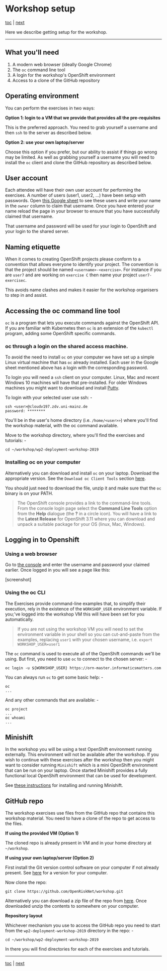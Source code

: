 # Workshop setup

[toc](../README.md) | [next](../tutorial-1/README.md)

Here we describe getting setup for the workshop.

---

## What you'll need

1. A modern web browser (ideally Google Chrome)
2. The `oc` command line tool
3. A login for the workshop's OpenShift environment
4. Access to a clone of the GitHub repository

## Operating environment

You can perform the exercises in two ways:

**Option 1: login to a VM that we provide that provides all the pre-requisites**

This is the preferred approach. You need to grab yourself a username and then
`ssh` to the server as described below.

**Option 2: use your own laptop/server**

Choose this option if you prefer, but our ability to assist if things go wrong
may be limited. As well as grabbing yourself a username you will need to
install the `oc` client and clone the GitHub repository as 
described below.

## User account

Each attendee will have their own user account for performing the exercises.
A number of users  (user1, user2, ...) have been setup with passwords. Open 
[this Google sheet](https://docs.google.com/spreadsheets/d/1HUgsfSz3dyRDPXQq55t_bGhoDw9CS7U6d1oHadJg94s)
to see these users and write your name in the `owner` column to claim that username.
Once you have entered  your name reload the page in your browser to ensure that
you have successfully claimed that username.

That username and password will be used for your login to OpenShift
and your login to the shared server.

## Naming etiquette

When it comes to creating OpenShift projects please conform to a convention
that allows everyone to identify your project. The convention is that the
project should be named `<username>-<exercise>`. For instance if you are `user7`
and  are working on `exercise C` then name your project `user7-exercisec`.

This avoids name clashes and makes it easier for the workshop organisers to
step in and assist. 

## Accessing the oc command line tool

`oc` is a program that lets you execute commands against the OpenShift API.
If you are familiar with Kubernetes then `oc` is an extension of the `kubectl`
program, adding some OpenShift specific commands.

### oc through a login on the shared access machine.

To avoid the need to install `oc` on your computer we have set up a simple
Linux virtual machine that has `oc` already installed. Each user in the Google
sheet mentioned above has a login with the corresponding password.

To login you will need a `ssh` client on your computer. Linux, Mac and recent
Windows 10 machines will have that pre-installed. For older Windows machines
you might want to download and install 
[Putty](https://www.chiark.greenend.org.uk/~sgtatham/putty/latest.html).

To login with your selected user use ssh: -

    ssh <user>@cloudv197.zdv.uni-mainz.de
    password: ********

You'll be in the user's home directory (i.e. `/home/<user>>`) where you'll
find the workshop material, with the oc command available.

Move to the workshop directory, where you'll
find the exercises and tutorials: -

    cd ~/workshop/wp2-deployment-workshop-2019
    
### Installing oc on your computer

Alternatively you can download and install `oc` on your laptop.
Download the appropriate version. See the `Download oc Client Tools` section
[here](https://www.okd.io/download.html).

You should just need to download the file, unzip it and make sure
that the `oc` binary is on your PATH.

>   The OpenShift console provides a link to the command-line tools.
    From the console login page select the **Command Line Tools** option
    from the **Help** dialogue (the **?** in a circle icon). You will have a
    link to the **Latest Release** for OpenShift 3.11 where you can download
    and unpack a suitable package for your OS (linux, Mac, Windows).

## Logging in to Openshift

### Using a web browser

Go to [the console] and enter the username and password your claimed earlier.
Once logged in you will see a page like this:

[screenshot]

### Using the oc CLI
The Exercises provide command-line examples that, to simplify their execution,
rely in the existence of the `WORKSHOP_USER` environment variable. If you;'ve
logged into the workshop VM this will have been set for you automatically.

>   If you are not using the workshop VM you will need to set the environment
    variable in your shell so you can cut-and-paste from the examples, replacing
    `user1` with your chosen username, i.e. `export WORKSHOP_USER=user1`

The `oc` command is used to execute all of the OpenShift commands we'll be using.
But first, you need to use `oc` to connect to the chosen server: -

    oc login -u ${WORKSHOP_USER} https://orn-master.informaticsmatters.com

You can always run `oc` to get some basic help: -
    
    oc
    ...

And any other commands that are available: -

    oc project
    ...
    oc whoami
    ...

## Minishift

In the workshop you will be using a test OpenShift environment running externally.
This environment will not be available after the workshop. If you wish to
continue with these exercises after the workshop then you might want to
consider running `Minishift` which is a mini OpenShift environment that can be
run on your laptop. Once started Minishift provides a fully functional local
OpenShift environment that can be used for development.

See [these instructions](https://docs.okd.io/latest/minishift/getting-started/installing.html)
for installing and running Minishift.

## GitHub repo

The workshop exercises use files from the GitHub repo that contains
this workshop material. You need to have a clone of the repo to get access
to the files.

**If using the provided VM (Option 1)**

The cloned repo is already present in VM and in your home directory
at `~/workshop`.

**If using your own laptop/server (Option 2)**

First install the Git version control software on your computer if not already
present. See [here](https://git-scm.com/downloads) for a version for your
computer.

Now clone the repo:

    git clone https://github.com/OpenRiskNet/workshop.git
    
Alternatively you can download a zip file of the repo from 
[here](https://github.com/OpenRiskNet/workshop/archive/master.zip).
Once downloaded unzip the contents to somewhere on your computer. 

**Repository layout**

Whichever mechanism you use to access the GitHub repo you need to start from
the `wp2-deployment-workshop-2019` directory in the repo: -

    cd ~/workshop/wp2-deployment-workshop-2019

In there you will find directories for each of the exercises and tutorials.

---

[toc](../README.md) | [next](../tutorial-1/README.md)

[the console]: https://orn-master.informaticsmatters.com
